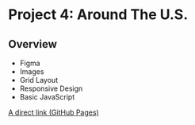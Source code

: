 # Project 4: Around The U.S.

## Overview

* Figma
* Images
* Grid Layout
* Responsive Design
* Basic JavaScript

[A direct link (GitHub Pages)](https://mrseif123.github.io/Web-Project-4)
